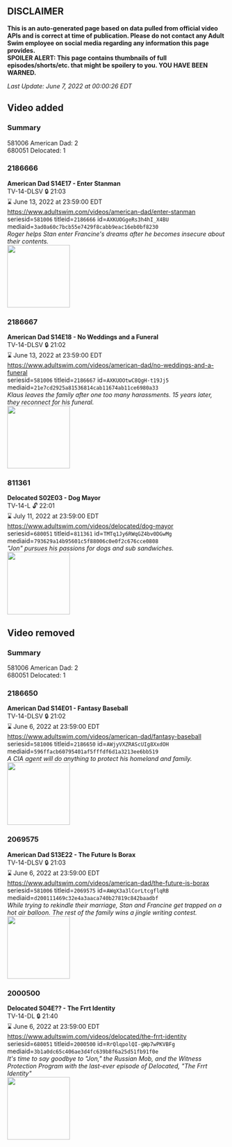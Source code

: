 ## DISCLAIMER
**This is an auto-generated page based on data pulled from official video APIs and is correct at time of publication. Please do not contact any Adult Swim employee on social media regarding any information this page provides.**  
**SPOILER ALERT: This page contains thumbnails of full episodes/shorts/etc. that might be spoilery to you. YOU HAVE BEEN WARNED.**  

_Last Update: June 7, 2022 at 00:00:26 EDT_
## Video added
### Summary
581006 American Dad: 2  
680051 Delocated: 1  
### 2186666
**American Dad S14E17 - Enter Stanman**  
TV-14-DLSV 🔒 21:03  
⌛ June 13, 2022 at 23:59:00 EDT  
https://www.adultswim.com/videos/american-dad/enter-stanman  
seriesid=`581006` titleid=`2186666` id=`AXKUOGgeRs3h4hI_X4BU` mediaid=`3ad0a60c7bcb55e7429f8cabb9eac16eb0bf8230`  
_Roger helps Stan enter Francine's dreams after he becomes insecure about their contents._  
<a href="https://media.cdn.adultswim.com/uploads/20200608/thumbnails/2_2068956584-americandad_1317_air_cid-3Y8P6.jpg"><img src="https://media.cdn.adultswim.com/uploads/20200608/thumbnails/2_2068956584-americandad_1317_air_cid-3Y8P6.jpg" height="144px" /></a>
### 2186667
**American Dad S14E18 - No Weddings and a Funeral**  
TV-14-DLSV 🔒 21:02  
⌛ June 13, 2022 at 23:59:00 EDT  
https://www.adultswim.com/videos/american-dad/no-weddings-and-a-funeral  
seriesid=`581006` titleid=`2186667` id=`AXKUOOtwC8QgH-t19Jj5` mediaid=`21e7cd2925a81536814cab11674ab11ce6980a33`  
_Klaus leaves the family after one too many harassments. 15 years later, they reconnect for his funeral._  
<a href="https://media.cdn.adultswim.com/uploads/20200608/thumbnails/2_2068957301-americandad_1318_air_cid-3YD31.jpg"><img src="https://media.cdn.adultswim.com/uploads/20200608/thumbnails/2_2068957301-americandad_1318_air_cid-3YD31.jpg" height="144px" /></a>
### 811361
**Delocated S02E03 - Dog Mayor**  
TV-14-L 🔓 22:01  
⌛ July 11, 2022 at 23:59:00 EDT  
https://www.adultswim.com/videos/delocated/dog-mayor  
seriesid=`680051` titleid=`811361` id=`TMTq1Jy6RWqGZ4bv0DGwMg` mediaid=`793629a14b95601c5f88006c0e0f2c676cce0808`  
_"Jon" pursues his passions for dogs and sub sandwiches._  
<a href="https://media.cdn.adultswim.com/uploads/20200303/thumbnails/2_20331435445-delocated_203.jpg"><img src="https://media.cdn.adultswim.com/uploads/20200303/thumbnails/2_20331435445-delocated_203.jpg" height="144px" /></a>
## Video removed
### Summary
581006 American Dad: 2  
680051 Delocated: 1  
### 2186650
**American Dad S14E01 - Fantasy Baseball**  
TV-14-DLSV 🔒 21:02  
⌛ June 6, 2022 at 23:59:00 EDT  
https://www.adultswim.com/videos/american-dad/fantasy-baseball  
seriesid=`581006` titleid=`2186650` id=`AWjyVXZRAScUIg8XxdOH` mediaid=`596ffacb60795401af5fffdf6d1a3213ee6bb519`  
_A CIA agent will do anything to protect his homeland and family._  
<a href="https://media.cdn.adultswim.com/uploads/20200504/thumbnails/2_20541512565-americandad_1301_air_cid-3VJV7.jpg"><img src="https://media.cdn.adultswim.com/uploads/20200504/thumbnails/2_20541512565-americandad_1301_air_cid-3VJV7.jpg" height="144px" /></a>
### 2069575
**American Dad S13E22 - The Future Is Borax**  
TV-14-DLSV 🔒 21:03  
⌛ June 6, 2022 at 23:59:00 EDT  
https://www.adultswim.com/videos/american-dad/the-future-is-borax  
seriesid=`581006` titleid=`2069575` id=`AWqX3a3lCorLtcgflqRB` mediaid=`d200111469c32e4a3aaca740b27819c842baadbf`  
_While trying to rekindle their marriage, Stan and Francine get trapped on a hot air balloon. The rest of the family wins a jingle writing contest._  
<a href="https://media.cdn.adultswim.com/uploads/20200714/thumbnails/2_207141510477-americandad_1222_air_cid-3VF64.jpg"><img src="https://media.cdn.adultswim.com/uploads/20200714/thumbnails/2_207141510477-americandad_1222_air_cid-3VF64.jpg" height="144px" /></a>
### 2000500
**Delocated S04E?? - The Frrt Identity**  
TV-14-DL 🔒 21:40  
⌛ June 6, 2022 at 23:59:00 EDT  
https://www.adultswim.com/videos/delocated/the-frrt-identity  
seriesid=`680051` titleid=`2000500` id=`RrQlqpolQI-gWp7wPKVBFg` mediaid=`3b1a0dc65c406ae3d4fc639b8f6a25d51fb91f0e`  
_It's time to say goodbye to "Jon," the Russian Mob, and the Witness Protection Program with the last-ever episode of Delocated, "The Frrt Identity"_  
<a href="https://media.cdn.adultswim.com/uploads/20200303/thumbnails/2_20331458350-delocated_finale.jpg"><img src="https://media.cdn.adultswim.com/uploads/20200303/thumbnails/2_20331458350-delocated_finale.jpg" height="144px" /></a>
